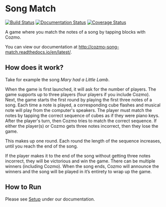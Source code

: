 # Song Match

[![Build Status](https://travis-ci.org/gbroques/cozmo-song-match.svg?branch=master)](https://travis-ci.org/gbroques/cozmo-song-match)
[![Documentation Status](https://readthedocs.org/projects/cozmo-song-match/badge/?version=latest)](http://cozmo-song-match.readthedocs.io/en/latest/?badge=latest)
[![Coverage Status](https://coveralls.io/repos/github/gbroques/cozmo-song-match/badge.svg?branch=master)](https://coveralls.io/github/gbroques/cozmo-song-match?branch=master)

A game where you match the notes of a song by tapping blocks with Cozmo.

You can view our documentation at http://cozmo-song-match.readthedocs.io/en/latest/.

## How does it work?
Take for example the song *Mary had a Little Lamb*.

When the game is first launched, it will ask for the number of players. The game supports up to three players (four players if you include Cozmo). Next, the game starts the first round by playing the first three notes of a song. Each time a note is played, a corresponding cube flashes and musical note will play from the computer's speakers. The player must match the notes by tapping the correct sequence of cubes as if they were piano keys. After the player's turn, then Cozmo tries to match the correct sequence. If either the player(s) or Cozmo gets three notes incorrect, then they lose the game.

This makes up one round. Each round the length of the sequence increases, until you reach the end of the song.

If the player makes it to the end of the song without getting three notes incorrect, they will be victorious and win the game. There can be multiple winners (including Cozmo). When the song ends, Cozmo will announce the winners and the song will be played in it’s entirety to wrap up the game. 

## How to Run
Please see [Setup](http://cozmo-song-match.readthedocs.io/en/latest/pages/setup.html) under our documentation.
